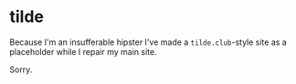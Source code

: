 # tilde

Because I'm an insufferable hipster I've made a `tilde.club`-style site as a placeholder while I repair my main site.

Sorry.

